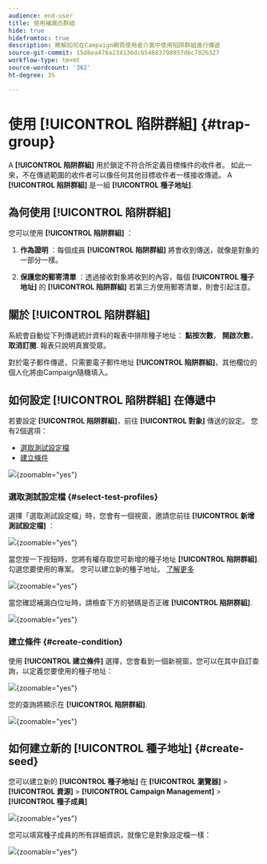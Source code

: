 ```yaml
---
audience: end-user
title: 使用補漏白群組
hide: true
hidefromtoc: true
description: 瞭解如何在Campaign網頁使用者介面中使用陷阱群組進行傳遞
source-git-commit: 15d8ea478a234136dc654683798957d6c7026327
workflow-type: tm+mt
source-wordcount: '362'
ht-degree: 3%

---
```


# 使用 **[!UICONTROL 陷阱群組]** {#trap-group}

A **[!UICONTROL 陷阱群組]** 用於鎖定不符合所定義目標條件的收件者。 如此一來，不在傳遞範圍的收件者可以像任何其他目標收件者一樣接收傳遞。
A **[!UICONTROL 陷阱群組]** 是一組 **[!UICONTROL 種子地址]**.

## 為何使用 **[!UICONTROL 陷阱群組]**

您可以使用 **[!UICONTROL 陷阱群組]** ：

1. **作為證明** ：每個成員 **[!UICONTROL 陷阱群組]** 將會收到傳送，就像是對象的一部分一樣。


1. **保護您的郵寄清單** ：透過接收對象將收到的內容，每個 **[!UICONTROL 種子地址]** 的 **[!UICONTROL 陷阱群組]** 若第三方使用郵寄清單，則會引起注意。

## 關於 **[!UICONTROL 陷阱群組]**

系統會自動從下列傳遞統計資料的報表中排除種子地址： **點按次數**， **開啟次數**， **取消訂閱**. 報表只說明真實受眾。

對於電子郵件傳遞，只需要電子郵件地址 **[!UICONTROL 陷阱群組]**，其他欄位的個人化將由Campaign隨機填入。

## 如何設定 **[!UICONTROL 陷阱群組]** 在傳遞中

若要設定 **[!UICONTROL 陷阱群組]**，前往 **[!UICONTROL 對象]** 傳送的設定。 您有2個選項：
- [選取測試設定檔](#select-test-profile)
- [建立條件](#create-condition)

![](assets/trap-group.png){zoomable="yes"}

### 選取測試設定檔 {#select-test-profiles}

選擇「選取測試設定檔」時，您會有一個視窗，邀請您前往 **[!UICONTROL 新增測試設定檔]** ：

![](assets/trap-no-test-profile.png){zoomable="yes"}

當您按一下按鈕時，您將有權存取您可新增的種子地址 **[!UICONTROL 陷阱群組]**. 勾選您要使用的專案。
您可以建立新的種子地址。 [了解更多](#create-seed)

![](assets/trap-select-test-profiles.png){zoomable="yes"}

當您確認補漏白位址時，請檢查下方的號碼是否正確 **[!UICONTROL 陷阱群組]**.

![](assets/trap-check.png){zoomable="yes"}

### 建立條件 {#create-condition}

使用 **[!UICONTROL 建立條件]** 選擇，您會看到一個新視窗，您可以在其中自訂查詢，以定義您要使用的種子地址：

![](assets/trap-create-condition.png){zoomable="yes"}

您的查詢將顯示在 **[!UICONTROL 陷阱群組]**.

![](assets/trap-custom.png){zoomable="yes"}

## 如何建立新的 **[!UICONTROL 種子地址]** {#create-seed}

您可以建立新的 **[!UICONTROL 種子地址]** 在 **[!UICONTROL 瀏覽器]** > **[!UICONTROL 資源]** > **[!UICONTROL Campaign Management]** > **[!UICONTROL 種子成員]**

![](assets/trap-create.png){zoomable="yes"}

您可以填寫種子成員的所有詳細資訊，就像它是對象設定檔一樣：

![](assets/trap-create-contact.png){zoomable="yes"}